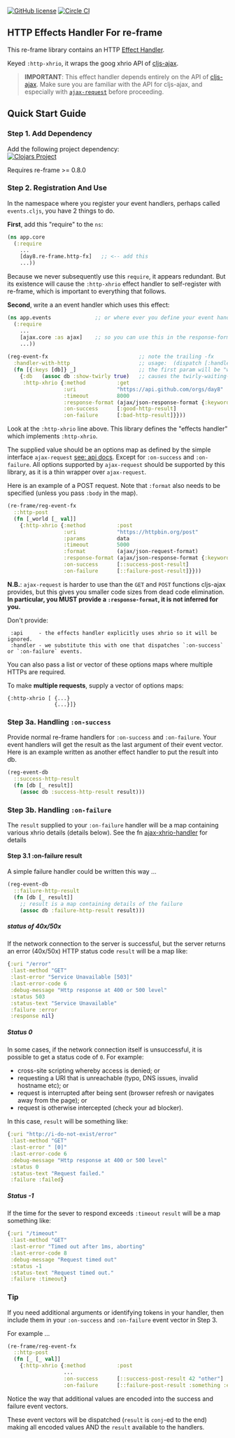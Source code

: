 
[![GitHub license](https://img.shields.io/github/license/day8/re-frame-http-fx.svg)](license.txt)
[![Circle CI](https://circleci.com/gh/day8/re-frame-http-fx/tree/master.svg?style=shield&circle-token=:circle-ci-badge-token)](https://circleci.com/gh/day8/re-frame-http-fx/tree/master)

## HTTP Effects Handler For re-frame

This re-frame library contains an HTTP [Effect Handler](https://github.com/day8/re-frame/tree/develop/docs).

Keyed `:http-xhrio`, it wraps the goog xhrio API of [cljs-ajax](https://github.com/JulianBirch/cljs-ajax).

> **IMPORTANT**: This effect handler depends entirely on the API of [cljs-ajax](https://github.com/JulianBirch/cljs-ajax). Make sure you are familiar with the API for cljs-ajax, and especially with [`ajax-request`](https://github.com/JulianBirch/cljs-ajax#ajax-request) before proceeding.

## Quick Start Guide

### Step 1. Add Dependency

Add the following project dependency: <br>
[![Clojars Project](https://img.shields.io/clojars/v/day8.re-frame/http-fx.svg)](https://clojars.org/day8.re-frame/http-fx)

Requires re-frame >= 0.8.0

### Step 2. Registration And Use

In the namespace where you register your event handlers, perhaps called `events.cljs`, you have 2 things to do.

**First**, add this "require" to the `ns`:
```clj
(ns app.core
  (:require
    ...
    [day8.re-frame.http-fx]   ;; <-- add this
    ...))
```

Because we never subsequently use this `require`, it
appears redundant.  But its existence will cause the `:http-xhrio` effect
handler to self-register with re-frame, which is important
to everything that follows.

**Second**, write a an event handler which uses this effect:
```clj
(ns app.events              ;; or where ever you define your event handlers
  (:require
    ...
    [ajax.core :as ajax]    ;; so you can use this in the response-format below
    ...))
    
(reg-event-fx                             ;; note the trailing -fx
  :handler-with-http                      ;; usage:  (dispatch [:handler-with-http])
  (fn [{:keys [db]} _]                    ;; the first param will be "world"
    {:db   (assoc db :show-twirly true)   ;; causes the twirly-waiting-dialog to show??
     :http-xhrio {:method          :get
                  :uri             "https://api.github.com/orgs/day8"
                  :timeout         8000                                           ;; optional see API docs
                  :response-format (ajax/json-response-format {:keywords? true})  ;; IMPORTANT!: You must provide this.
                  :on-success      [:good-http-result]
                  :on-failure      [:bad-http-result]}}))
```

Look at the `:http-xhrio` line above. This library defines the "effects handler"
which implements `:http-xhrio`.

The supplied value should be an options map as defined by the simple interface `ajax-request` [see: api docs](https://github.com/JulianBirch/cljs-ajax#ajax-request). Except for `:on-success` and `:on-failure`. All options supported by `ajax-request`
should be supported by this library, as it is a thin wrapper over `ajax-request`.

Here is an example of a POST request. Note that `:format` also needs to be specified (unless you pass `:body` in the 
map).

```cljs
(re-frame/reg-event-fx
  ::http-post
  (fn [_world [_ val]]
    {:http-xhrio {:method          :post
                  :uri             "https://httpbin.org/post"
                  :params          data
                  :timeout         5000
                  :format          (ajax/json-request-format)
                  :response-format (ajax/json-response-format {:keywords? true})
                  :on-success      [::success-post-result]
                  :on-failure      [::failure-post-result]}}))
```

**N.B.**: `ajax-request` is harder to use than the `GET` and `POST` functions
 cljs-ajax provides, but this gives you smaller code sizes from dead code elimination.
 **In particular, you MUST provide a `:response-format`, it is not inferred for you.**

Don't provide:

     :api     - the effects handler explicitly uses xhrio so it will be ignored.
     :handler - we substitute this with one that dispatches `:on-success` or `:on-failure` events.

You can also pass a list or vector of these options maps where multiple HTTPs are required.

To make **multiple requests**, supply a vector of options maps:
```
{:http-xhrio [ {...}
               {...}]}
```

### Step 3a. Handling `:on-success`

Provide normal re-frame handlers for `:on-success` and `:on-failure`. Your event
handlers will get the result as the last argument of their event vector. Here is an
example written as another effect handler to put the result into db.

```clojure
(reg-event-db
  ::success-http-result
  (fn [db [_ result]]
    (assoc db :success-http-result result)))
```


### Step 3b. Handling `:on-failure`

The `result` supplied to your `:on-failure` handler will be a map containing various xhrio details (details below). 
See the fn [ajax-xhrio-handler](/src/day8/re_frame/http_fx.cljs#L23) for details

#### Step 3.1 :on-failure result

A simple failure handler could be written this way ...

```clojure
(reg-event-db
  ::failure-http-result
  (fn [db [_ result]]
    ;; result is a map containing details of the failure
    (assoc db :failure-http-result result)))
```

##### status of 40x/50x

If the network connection to the server is successful, but the server returns an
error (40x/50x) HTTP status code `result` will be a map like:

```clojure
{:uri "/error"
 :last-method "GET"
 :last-error "Service Unavailable [503]"
 :last-error-code 6
 :debug-message "Http response at 400 or 500 level"
 :status 503
 :status-text "Service Unavailable"
 :failure :error
 :response nil}
```

##### Status 0

In some cases, if the network connection itself is unsuccessful, it is possible
to get a status code of `0`. For example:

- cross-site scripting whereby access is denied; or
- requesting a URI that is unreachable (typo, DNS issues, invalid hostname etc); or
- request is interrupted after being sent (browser refresh or navigates away from the page); or
- request is otherwise intercepted (check your ad blocker).

In this case, `result` will be something like:

```clojure
{:uri "http://i-do-not-exist/error"
 :last-method "GET"
 :last-error " [0]"
 :last-error-code 6
 :debug-message "Http response at 400 or 500 level"
 :status 0
 :status-text "Request failed."
 :failure :failed}
```

##### Status -1

If the time for the sever to respond exceeds `:timeout` `result` will be a map something 
like:

```clojure
{:uri "/timeout"
 :last-method "GET"
 :last-error "Timed out after 1ms, aborting"
 :last-error-code 8
 :debug-message "Request timed out"
 :status -1
 :status-text "Request timed out."
 :failure :timeout}
```

### Tip

If you need additional arguments or identifying tokens in your handler, then
include them in your `:on-success` and `:on-failure` event vector in Step 3. 

For example ... 

```cljs
(re-frame/reg-event-fx
  ::http-post
  (fn [_ [_ val]]
    {:http-xhrio {:method          :post
                  ...
                  :on-success      [::success-post-result 42 "other"]
                  :on-failure      [::failure-post-result :something :else]}}))
```

Notice the way that additional values are encoded into the success and failure event vectors. 

These event vectors will be dispatched (`result` is `conj`-ed to the end) making all encoded values AND the `result` available to the handlers. 
